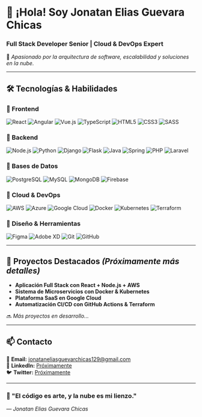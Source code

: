 # 👋 ¡Hola! Soy **Jonatan Elias Guevara Chicas**  
### **Full Stack Developer Senior | Cloud & DevOps Expert**  
🚀 *Apasionado por la arquitectura de software, escalabilidad y soluciones en la nube.*  

---

## **🛠️ Tecnologías & Habilidades**  

### **🔹 Frontend**  
![React](https://img.shields.io/badge/-React-61DAFB?logo=react&logoColor=white) ![Angular](https://img.shields.io/badge/-Angular-DD0031?logo=angular&logoColor=white) ![Vue.js](https://img.shields.io/badge/-Vue.js-4FC08D?logo=vue.js&logoColor=white) ![TypeScript](https://img.shields.io/badge/-TypeScript-3178C6?logo=typescript&logoColor=white) ![HTML5](https://img.shields.io/badge/-HTML5-E34F26?logo=html5&logoColor=white) ![CSS3](https://img.shields.io/badge/-CSS3-1572B6?logo=css3&logoColor=white) ![SASS](https://img.shields.io/badge/-SASS-CC6699?logo=sass&logoColor=white)  

### **🔹 Backend**  
![Node.js](https://img.shields.io/badge/-Node.js-339933?logo=node.js&logoColor=white) ![Python](https://img.shields.io/badge/-Python-3776AB?logo=python&logoColor=white) ![Django](https://img.shields.io/badge/-Django-092E20?logo=django&logoColor=white) ![Flask](https://img.shields.io/badge/-Flask-000000?logo=flask&logoColor=white) ![Java](https://img.shields.io/badge/-Java-007396?logo=java&logoColor=white) ![Spring](https://img.shields.io/badge/-Spring-6DB33F?logo=spring&logoColor=white) ![PHP](https://img.shields.io/badge/-PHP-777BB4?logo=php&logoColor=white) ![Laravel](https://img.shields.io/badge/-Laravel-FF2D20?logo=laravel&logoColor=white)  

### **🔹 Bases de Datos**  
![PostgreSQL](https://img.shields.io/badge/-PostgreSQL-4169E1?logo=postgresql&logoColor=white) ![MySQL](https://img.shields.io/badge/-MySQL-4479A1?logo=mysql&logoColor=white) ![MongoDB](https://img.shields.io/badge/-MongoDB-47A248?logo=mongodb&logoColor=white) ![Firebase](https://img.shields.io/badge/-Firebase-FFCA28?logo=firebase&logoColor=black)  

### **🔹 Cloud & DevOps**  
![AWS](https://img.shields.io/badge/-AWS-232F3E?logo=amazon-aws&logoColor=white) ![Azure](https://img.shields.io/badge/-Azure-0078D4?logo=microsoft-azure&logoColor=white) ![Google Cloud](https://img.shields.io/badge/-Google_Cloud-4285F4?logo=google-cloud&logoColor=white) ![Docker](https://img.shields.io/badge/-Docker-2496ED?logo=docker&logoColor=white) ![Kubernetes](https://img.shields.io/badge/-Kubernetes-326CE5?logo=kubernetes&logoColor=white) ![Terraform](https://img.shields.io/badge/-Terraform-623CE4?logo=terraform&logoColor=white)  

### **🔹 Diseño & Herramientas**  
![Figma](https://img.shields.io/badge/-Figma-F24E1E?logo=figma&logoColor=white) ![Adobe XD](https://img.shields.io/badge/-Adobe_XD-FF61F6?logo=adobe-xd&logoColor=white) ![Git](https://img.shields.io/badge/-Git-F05032?logo=git&logoColor=white) ![GitHub](https://img.shields.io/badge/-GitHub-181717?logo=github&logoColor=white)  

---

## **🚀 Proyectos Destacados** *(Próximamente más detalles)*  
- **Aplicación Full Stack con React + Node.js + AWS**  
- **Sistema de Microservicios con Docker & Kubernetes**  
- **Plataforma SaaS en Google Cloud**  
- **Automatización CI/CD con GitHub Actions & Terraform**  

🔜 *Más proyectos en desarrollo...*  

---

## **📫 Contacto**  
📧 **Email:** [jonataneliasguevarchicas129@gmail.com](mailto:jonataneliasguevarchicas129@gmail.com)  
🔗 **LinkedIn:** [Próximamente]()  
🐦 **Twitter:** [Próximamente]()  

---

### **🌟 "El código es arte, y la nube es mi lienzo."**  
*— Jonatan Elias Guevara Chicas*  
